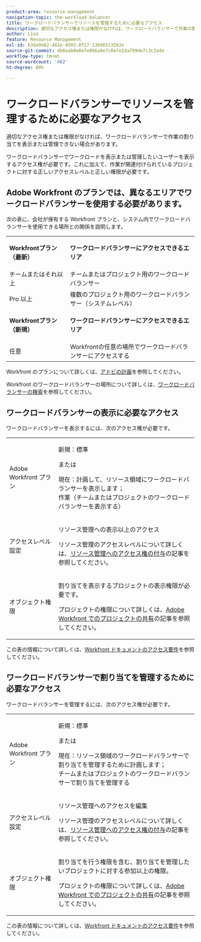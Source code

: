 ```yaml
---
product-area: resource-management
navigation-topic: the-workload-balancer
title: ワークロードバランサーでリソースを管理するために必要なアクセス
description: 適切なアクセス権または権限がなければ、ワークロードバランサーで作業の割り当てを表示または管理できない場合があります。
author: Lisa
feature: Resource Management
exl-id: b3da9a62-481e-4503-8f27-136d6513262e
source-git-commit: db0aab0e6e7e896a8e7c0afe2da709de7c3c2a4e
workflow-type: tm+mt
source-wordcount: '462'
ht-degree: 80%

---
```


# ワークロードバランサーでリソースを管理するために必要なアクセス

適切なアクセス権または権限がなければ、ワークロードバランサーで作業の割り当てを表示または管理できない場合があります。

ワークロードバランサーでワークロードを表示または管理したいユーザーを表示するアクセス権が必要です。これに加えて、作業が関連付けられているプロジェクトに対する正しいアクセスレベルと正しい権限が必要です。

## Adobe Workfront のプランでは、異なるエリアでワークロードバランサーを使用する必要があります。

次の表に、会社が保有する Workfront プランと、システム内でワークロードバランサーを使用できる場所との関係を説明します。

<table style="table-layout:auto"> 
 <col> 
 <col> 
 <tbody> 
  <tr> 
   <td role="rowheader"><p><b>Workfrontプラン（最新）</b></p></td> 
   <td> <p><b>ワークロードバランサーにアクセスできるエリア</b></p> </td> 
  </tr> 
  <tr> 
   <td role="rowheader">チームまたはそれ以上 </td> 
   <td>チームまたはプロジェクト用のワークロードバランサー</td> 
  </tr> 
  <tr> 
   <td role="rowheader">Pro 以上</td> 
   <td>複数のプロジェクト用のワークロードバランサー（システムレベル）</td> 
  </tr> 
  <tr> 
   <td role="rowheader"><p><b>Workfrontプラン（新規）</b></p></td> 
   <td> <p><b>ワークロードバランサーにアクセスできるエリア</b></p> </td> 
  </tr>
  <tr> 
   <td role="rowheader">任意 </td> 
   <td>Workfrontの任意の場所でワークロードバランサーにアクセスする</td> 
  </tr> 
 </tbody> 
</table>

Workfront のプランについて詳しくは、[アドビの計画](https://www.workfront.com/plans)を参照してください。

Workfront のワークロードバランサーの場所について詳しくは、[ワークロードバランサーの検索](../../resource-mgmt/workload-balancer/locate-workload-balancer.md)を参照してください。

## ワークロードバランサーの表示に必要なアクセス

ワークロードバランサーを表示するには、次のアクセス権が必要です。

<table style="table-layout:auto"> 
 <col> 
 <col> 
 <tbody>
  <tr> 
   <td role="rowheader">Adobe Workfront プラン</td> 
   <td><p>新規：標準</p>
       <p>または</p>
       <p>現在：計画して、リソース領域にワークロードバランサーを表示します；</br>
       作業（チームまたはプロジェクトのワークロードバランサーを表示する）</p></td>
  </tr>  
  <tr> 
   <td role="rowheader">アクセスレベル設定</td> 
   <td> <p>リソース管理への表示以上のアクセス</p> <p>リソース管理のアクセスレベルについて詳しくは、<a href="../../administration-and-setup/add-users/configure-and-grant-access/grant-access-resource-management.md" class="MCXref xref">リソース管理へのアクセス権の付与</a>の記事を参照してください。</p></td> 
  </tr> 
  <tr> 
   <td role="rowheader">オブジェクト権限</td> 
   <td> <p>割り当てを表示するプロジェクトの表示権限が必要です。 </p> <p>プロジェクトの権限について詳しくは、<a href="../../workfront-basics/grant-and-request-access-to-objects/share-a-project.md" class="MCXref xref">Adobe Workfront でのプロジェクトの共有</a>の記事を参照してください。</p></td> 
  </tr> 
 </tbody> 
</table>

この表の情報について詳しくは、[Workfront ドキュメントのアクセス要件](/help/quicksilver/administration-and-setup/add-users/access-levels-and-object-permissions/access-level-requirements-in-documentation.md)を参照してください。

## ワークロードバランサーで割り当てを管理するために必要なアクセス

ワークロードバランサーを管理するには、次のアクセス権が必要です。

<table style="table-layout:auto"> 
 <col> 
 <col> 
 <tbody>
  <tr> 
   <td role="rowheader">Adobe Workfront プラン</td> 
   <td><p>新規：標準</p>
       <p>または</p>
       <p>現在：リソース領域のワークロードバランサーで割り当てを管理するために計画します；</br>
       チームまたはプロジェクトのワークロードバランサーで割り当てを管理する</p></td>
  </tr> 
  <tr> 
   <td role="rowheader">アクセスレベル設定</td> 
   <td> <p>リソース管理へのアクセスを編集</p> 
     <p>リソース管理のアクセスレベルについて詳しくは、<a href="../../administration-and-setup/add-users/configure-and-grant-access/grant-access-resource-management.md" class="MCXref xref">リソース管理へのアクセス権の付与</a>の記事を参照してください。</p> </td> 
  </tr> 
  <tr> 
   <td role="rowheader">オブジェクト権限</td> 
   <td> <p> 割り当てを行う権限を含む、割り当てを管理したいプロジェクトに対する参加以上の権限。 </p> <p>プロジェクトの権限について詳しくは、<a href="../../workfront-basics/grant-and-request-access-to-objects/share-a-project.md" class="MCXref xref">Adobe Workfront でのプロジェクトの共有</a>の記事を参照してください。</p></td>
  </tr> 
 </tbody> 
</table>

この表の情報について詳しくは、[Workfront ドキュメントのアクセス要件](/help/quicksilver/administration-and-setup/add-users/access-levels-and-object-permissions/access-level-requirements-in-documentation.md)を参照してください。

<!--these notes were inside the table: for the Edit access to Res Management
<p data-mc-conditions="QuicksilverOrClassic.Draft mode">View or higher access to Financial Data, if you want to view information by cost (NOTE: this is not possible yet!)</p>    
     <p data-mc-conditions="QuicksilverOrClassic.Draft mode">For information about the Financial Data access level, see the article<a href="../../administration-and-setup/add-users/configure-and-grant-access/grant-access-financial.md" class="MCXref xref">Grant access to financial data</a>. (NOTE: this is not possible yet!)</p>
    -->